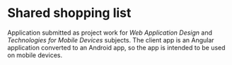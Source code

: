 # Shared shopping list

Application submitted as project work for *Web Application Design* and *Technologies for Mobile Devices* subjects. The client app is an Angular application converted to an Android app, so the app is intended to be used on mobile devices.
